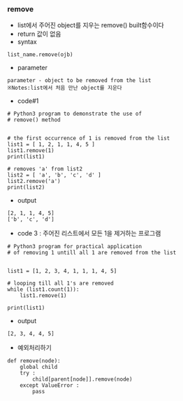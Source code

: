 ﻿### remove 
-  list에서 주어진 object를 지우는 remove() built함수이다 
-  return 값이 없음
- syntax
```
list_name.remove(ojb)

```
- parameter
```
parameter - object to be removed from the list
※Notes:list에서 처음 만난 object를 지운다 
```
- code#1
```
# Python3 program to demonstrate the use of  
# remove() method  
  
  
# the first occurrence of 1 is removed from the list  
list1 = [ 1, 2, 1, 1, 4, 5 ]  
list1.remove(1)  
print(list1)  
  
# removes 'a' from list2  
list2 = [ 'a', 'b', 'c', 'd' ]  
list2.remove('a')  
print(list2) 
```
- output
```
[2, 1, 1, 4, 5]
['b', 'c', 'd']
```
- code 3 : 주어진 리스트에서 모든 1을 제거하는 프로그램
```
# Python3 program for practical application 
# of removing 1 untill all 1 are removed from the list  
   
   
list1 = [1, 2, 3, 4, 1, 1, 1, 4, 5] 
  
# looping till all 1's are removed 
while (list1.count(1)): 
    list1.remove(1)  
      
print(list1)  
```
- output
```
[2, 3, 4, 4, 5]
```
- 예외처리하기 
```
def remove(node):  
    global child  
    try :  
        child[parent[node]].remove(node)  
    except ValueError :  
        pass
```
